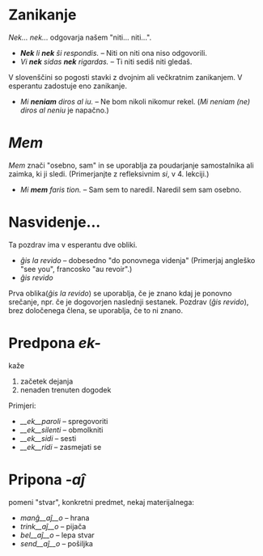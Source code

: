 # Zanikanje

*Nek... nek...* odgovarja našem "niti... niti...".

- *__Nek__ li __nek__ ŝi respondis.*   – Niti on niti ona niso odgovorili.
- *Vi __nek__ sidas __nek__ rigardas.* – Ti niti sediš niti gledaš.

V slovenščini so pogosti stavki z dvojnim ali večkratnim zanikanjem.
V esperantu zadostuje eno zanikanje. 

- *Mi __neniam__ diros al iu.* – Ne bom nikoli nikomur rekel. (*Mi neniam (ne) diros al neniu* je napačno.)

# *Mem*

*Mem* znači "osebno, sam" in se uporablja za poudarjanje samostalnika ali zaimka, ki ji sledi. (Primerjanjte z refleksivnim *si*, v 4. lekciji.)

- *Mi __mem__ faris tion.*  – Sam sem to naredil. Naredil sem sam osebno.

# Nasvidenje…

Ta pozdrav ima v esperantu dve obliki.

- *ĝis la revido* – dobesedno "do ponovnega videnja" (Primerjaj angleško "see you", francosko "au revoir".)
- *ĝis revido*

Prva oblika(*ĝis la revido*) se uporablja, če je znano kdaj je ponovno srečanje, npr. če je dogovorjen naslednji sestanek. 
Pozdrav (*ĝis revido*), brez določenega člena, se uporablja, če to ni znano.

# Predpona *ek-*

kaže
1. začetek dejanja
2. nenaden trenuten dogodek

Primjeri:

- *__ek__paroli*  – spregovoriti
- *__ek__silenti* – obmolkniti
- *__ek__sidi*    – sesti
- *__ek__ridi*    – zasmejati se
 
# Pripona *-aĵ*

pomeni "stvar", konkretni predmet, nekaj materijalnega:

- *manĝ__aĵ__o*  – hrana
- *trink__aĵ__o* – pijača
- *bel__aĵ__o*   – lepa stvar
- *send__aĵ__o*  – pošiljka
 
